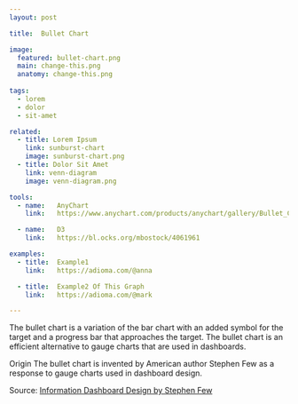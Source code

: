 ```yaml
---
layout: post

title:  Bullet Chart

image:
  featured: bullet-chart.png
  main: change-this.png
  anatomy: change-this.png
  
tags:
  - lorem
  - dolor
  - sit-amet

related:
  - title: Lorem Ipsum
    link: sunburst-chart
    image: sunburst-chart.png
  - title: Dolor Sit Amet
    link: venn-diagram
    image: venn-diagram.png

tools:
  - name:   AnyChart
    link:   https://www.anychart.com/products/anychart/gallery/Bullet_Charts/

  - name:   D3
    link:   https://bl.ocks.org/mbostock/4061961

examples:
  - title:  Example1
    link:   https://adioma.com/@anna

  - title:  Example2 Of This Graph
    link:   https://adioma.com/@mark

---
```


The bullet chart is a variation of the bar chart with an added symbol for the target and a progress bar that approaches the target. The bullet chart is an efficient alternative to gauge charts that are used in dashboards.

Origin
The bullet chart is invented by American author Stephen Few as a response to gauge charts used in dashboard design. 

Source:
[Information Dashboard Design by Stephen Few](https://the-eye.eu/public/Books/IT%20Various/information_dashboard_design.pdf)